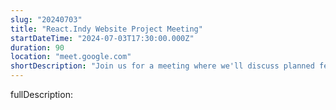 ```yaml
---
slug: "20240703"
title: "React.Indy Website Project Meeting"
startDateTime: "2024-07-03T17:30:00.000Z"
duration: 90
location: "meet.google.com"
shortDescription: "Join us for a meeting where we'll discuss planned features and brainstorm new ones for our community site."
---
```


fullDescription:
